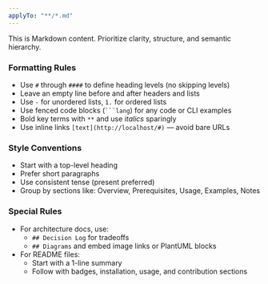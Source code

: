 ```yaml
---
applyTo: "**/*.md"
---
```


This is Markdown content. Prioritize clarity, structure, and semantic hierarchy.

### Formatting Rules
- Use `#` through `####` to define heading levels (no skipping levels)
- Leave an empty line before and after headers and lists
- Use `-` for unordered lists, `1.` for ordered lists
- Use fenced code blocks (` ```lang `) for any code or CLI examples
- Bold key terms with `**` and use _italics_ sparingly
- Use inline links `[text](http://localhost/#)` — avoid bare URLs

### Style Conventions
- Start with a top-level heading
- Prefer short paragraphs
- Use consistent tense (present preferred)
- Group by sections like: Overview, Prerequisites, Usage, Examples, Notes

### Special Rules
- For architecture docs, use:
  - `## Decision Log` for tradeoffs
  - `## Diagrams` and embed image links or PlantUML blocks
- For README files:
  - Start with a 1-line summary
  - Follow with badges, installation, usage, and contribution sections